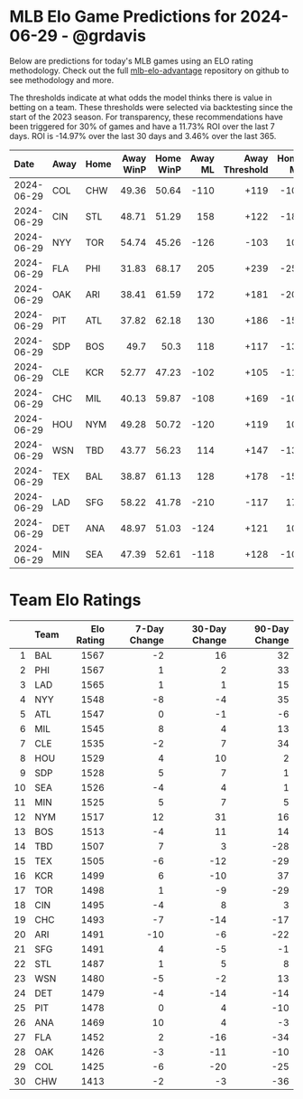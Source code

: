 # MLB Elo Game Predictions for 2024-06-29 - @grdavis
Below are predictions for today's MLB games using an ELO rating methodology. Check out the full [mlb-elo-advantage](https://github.com/grdavis/mlb-elo-advantage) repository on github to see methodology and more.

The thresholds indicate at what odds the model thinks there is value in betting on a team. These thresholds were selected via backtesting since the start of the 2023 season. For transparency, these recommendations have been triggered for 30% of games and have a 11.73% ROI over the last 7 days. ROI is -14.97% over the last 30 days and 3.46% over the last 365.

| Date       | Away   | Home   |   Away WinP |   Home WinP |   Away ML |   Away Threshold |   Home ML |   Home Threshold |
|:-----------|:-------|:-------|------------:|------------:|----------:|-----------------:|----------:|-----------------:|
| 2024-06-29 | COL    | CHW    |       49.36 |       50.64 |      -110 |             +119 |      -106 |             +113 |
| 2024-06-29 | CIN    | STL    |       48.71 |       51.29 |       158 |             +122 |      -188 |             +111 |
| 2024-06-29 | NYY    | TOR    |       54.74 |       45.26 |      -126 |             -103 |       108 |             +139 |
| 2024-06-29 | FLA    | PHI    |       31.83 |       68.17 |       205 |             +239 |      -250 |             -171 |
| 2024-06-29 | OAK    | ARI    |       38.41 |       61.59 |       172 |             +181 |      -205 |             -133 |
| 2024-06-29 | PIT    | ATL    |       37.82 |       62.18 |       130 |             +186 |      -154 |             -136 |
| 2024-06-29 | SDP    | BOS    |       49.7  |       50.3  |       118 |             +117 |      -138 |             +115 |
| 2024-06-29 | CLE    | KCR    |       52.77 |       47.23 |      -102 |             +105 |      -116 |             +129 |
| 2024-06-29 | CHC    | MIL    |       40.13 |       59.87 |      -108 |             +169 |      -108 |             -124 |
| 2024-06-29 | HOU    | NYM    |       49.28 |       50.72 |      -120 |             +119 |       102 |             +113 |
| 2024-06-29 | WSN    | TBD    |       43.77 |       56.23 |       114 |             +147 |      -134 |             -109 |
| 2024-06-29 | TEX    | BAL    |       38.87 |       61.13 |       128 |             +178 |      -152 |             -130 |
| 2024-06-29 | LAD    | SFG    |       58.22 |       41.78 |      -210 |             -117 |       176 |             +159 |
| 2024-06-29 | DET    | ANA    |       48.97 |       51.03 |      -124 |             +121 |       106 |             +112 |
| 2024-06-29 | MIN    | SEA    |       47.39 |       52.61 |      -118 |             +128 |      -100 |             +105 |

# Team Elo Ratings
|    | Team   |   Elo Rating |   7-Day Change |   30-Day Change |   90-Day Change |
|---:|:-------|-------------:|---------------:|----------------:|----------------:|
|  1 | BAL    |         1567 |             -2 |              16 |              32 |
|  2 | PHI    |         1567 |              1 |               2 |              33 |
|  3 | LAD    |         1565 |              1 |               1 |              15 |
|  4 | NYY    |         1548 |             -8 |              -4 |              35 |
|  5 | ATL    |         1547 |              0 |              -1 |              -6 |
|  6 | MIL    |         1545 |              8 |               4 |              13 |
|  7 | CLE    |         1535 |             -2 |               7 |              34 |
|  8 | HOU    |         1529 |              4 |              10 |               2 |
|  9 | SDP    |         1528 |              5 |               7 |               1 |
| 10 | SEA    |         1526 |             -4 |               4 |               1 |
| 11 | MIN    |         1525 |              5 |               7 |               5 |
| 12 | NYM    |         1517 |             12 |              31 |              16 |
| 13 | BOS    |         1513 |             -4 |              11 |              14 |
| 14 | TBD    |         1507 |              7 |               3 |             -28 |
| 15 | TEX    |         1505 |             -6 |             -12 |             -29 |
| 16 | KCR    |         1499 |              6 |             -10 |              37 |
| 17 | TOR    |         1498 |              1 |              -9 |             -29 |
| 18 | CIN    |         1495 |             -4 |               8 |               3 |
| 19 | CHC    |         1493 |             -7 |             -14 |             -17 |
| 20 | ARI    |         1491 |            -10 |              -6 |             -22 |
| 21 | SFG    |         1491 |              4 |              -5 |              -1 |
| 22 | STL    |         1487 |              1 |               5 |               8 |
| 23 | WSN    |         1480 |             -5 |              -2 |              13 |
| 24 | DET    |         1479 |             -4 |             -14 |             -14 |
| 25 | PIT    |         1478 |              0 |               4 |             -10 |
| 26 | ANA    |         1469 |             10 |               4 |              -3 |
| 27 | FLA    |         1452 |              2 |             -16 |             -34 |
| 28 | OAK    |         1426 |             -3 |             -11 |             -10 |
| 29 | COL    |         1425 |             -6 |             -20 |             -25 |
| 30 | CHW    |         1413 |             -2 |              -3 |             -36 |